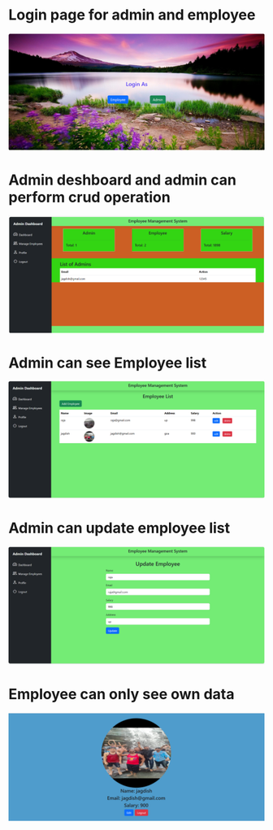 # Login page for admin and employee 
[![MasterHead](https://github.com/jagdish97897/tas2/blob/master/Screenshot%202023-09-17%20234322.png)](https://rishavchanda.io)
# Admin deshboard and admin can perform crud operation 
[![MasterHead](https://github.com/jagdish97897/tas2/blob/master/Screenshot%202023-09-17%20234405.png)](https://rishavchanda.io)
# Admin can see Employee list 
[![MasterHead](https://github.com/jagdish97897/tas2/blob/master/Screenshot%202023-09-17%20234440.png)](https://rishavchanda.io)
# Admin can update employee list 
[![MasterHead](https://github.com/jagdish97897/tas2/blob/master/Screenshot%202023-09-17%20234505.png)](https://rishavchanda.io)
# Employee can only see own data
[![MasterHead](https://github.com/jagdish97897/tas2/blob/master/Screenshot%202023-09-17%20234639.png)](https://rishavchanda.io)


